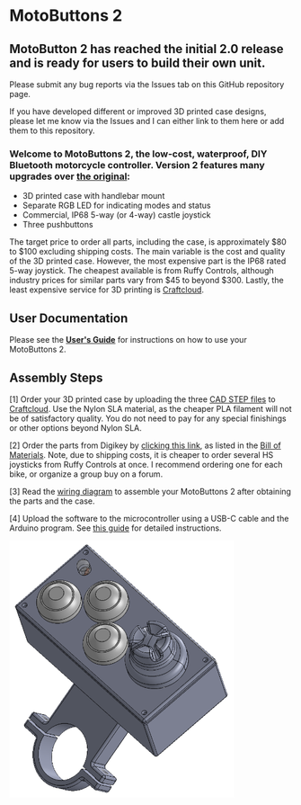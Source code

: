 # MotoButtons 2

## MotoButton 2 has reached the initial 2.0 release and is ready for users to build their own unit.
Please submit any bug reports via the Issues tab on this GitHub repository page.

If you have developed different or improved 3D printed case designs, please let me know via the Issues and I can either link to them here or add them to this repository.

### Welcome to MotoButtons 2, the low-cost, waterproof, DIY Bluetooth motorcycle controller. Version 2 features many upgrades over [the original](https://github.com/joncox123/MotoButtons):
- 3D printed case with handlebar mount
- Separate RGB LED for indicating modes and status
- Commercial, IP68 5-way (or 4-way) castle joystick
- Three pushbuttons

The target price to order all parts, including the case, is approximately $80 to $100 excluding shipping costs. The main variable is the cost and quality of the 3D printed case. However, the most expensive part is the IP68 rated 5-way joystick. The cheapest available is from Ruffy Controls, although industry prices for similar parts vary from $45 to beyond $300. Lastly, the least expensive service for 3D printing is [Craftcloud](https://craftcloud3d.com/).

## User Documentation
Please see the **[User's Guide](./UsersGuide/README.md)** for instructions on how to use your MotoButtons 2.

## Assembly Steps

[1] Order your 3D printed case by uploading the three [CAD STEP files](./Case/Parts) to [Craftcloud](https://craftcloud3d.com/). Use the Nylon SLA material, as the cheaper PLA filament will not be of satisfactory quality. You do not need to pay for any special finishings or other options beyond Nylon SLA.

[2] Order the parts from Digikey by [clicking this link](https://www.digikey.com/short/hzjjppm1), as listed in the [Bill of Materials](./Parts/BOM.csv). Note, due to shipping costs, it is cheaper to order several HS joysticks from Ruffy Controls at once. I recommend ordering one for each bike, or organize a group buy on a forum.

[3] Read the [wiring diagram](./ConstructionGuide/README.md) to assemble your MotoButtons 2 after obtaining the parts and the case.

[4] Upload the software to the microcontroller using a USB-C cable and the Arduino program. See [this guide](./Programming/README.md) for detailed instructions.

<img src="Case/MB2_Case.PNG" alt="3D Printed Case Model" width="400"/>
